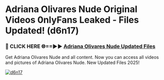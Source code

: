 # Adriana Olivares Nude Original Videos 0nlyFans Leaked - Files Updated! (d6n17)

<h3>🔴 CLICK HERE 🌐==►► <a href="https://tinyurl.com/yrmya6cz" rel="nofollow">Adriana Olivares Nude Updated Files</a></h3>

Get Adriana Olivares Nude and all content. Now you can access all videos and pictures of Adriana Olivares Nude. New Updated Files 2025!

[![d6n17](https://i.imgur.com/FMdXYCs.gif)](https://tinyurl.com/yrmya6cz)
